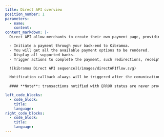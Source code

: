 ```yaml
---
title: Direct API overview
position_number: 1
parameters:
  - name:
    content:
content_markdown: |-
  Direct API allow merchants to create their own payment page, providing all the required data to:

  - Initiate a payment through your back-end to Kibramoa.
  - You will get all the available payment options to be rendered.
  - Display all supported banks.
  - Trigger actions to complete the payment, such redirections, receipts or QrCodes.

  ![kibramoa Direct API sequence](/images/directAPIflow.svg)

  Notification callback always will be triggered after the comunication with the payment processor is completed or closed. Merchants must always response with 200 HTTP status, otherwise notification will be triggered again up to 10 times.
  
  #### **Note**: transactions notified with ERROR status are never processed due to validation or networking issues.

left_code_blocks:
  - code_block:
    title:
    language:
right_code_blocks:
  - code_block:
    title:
    language:
---
```

